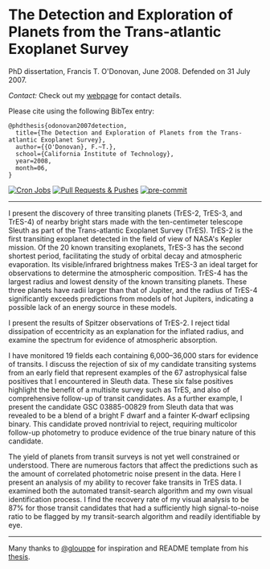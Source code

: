 # The Detection and Exploration of Planets from the Trans-atlantic Exoplanet Survey

PhD dissertation, Francis T. O'Donovan, June 2008. Defended on 31
July 2007.

_Contact:_ Check out my [webpage](https://proinsias.github.io/about/) for contact details.

Please cite using the following BibTex entry:

```
@phdthesis{odonovan2007detection,
  title={The Detection and Exploration of Planets from the Trans-atlantic Exoplanet Survey},
  author={{O'Donovan}, F.~T.},
  school={California Institute of Technology},
  year=2008,
  month=06,
}
```

[![Cron Jobs](https://github.com/proinsias/detection-and-exploration/workflows/Cron%20Jobs/badge.svg)](https://github.com/proinsias/detection-and-exploration/actions/workflows/cronjobs.yml)
[![Pull Requests & Pushes](https://github.com/proinsias/detection-and-exploration/workflows/Pull%20Requests%20%26%20Pushes/badge.svg)](https://github.com/proinsias/detection-and-exploration/actions/workflows/pull-requests-and-pushes.yml)
[![pre-commit](https://img.shields.io/badge/pre--commit-enabled-brightgreen?logo=pre-commit&logoColor=white)](https://github.com/pre-commit/pre-commit)

---

I present the discovery of three transiting planets (TrES-2, TrES-3,
and TrES-4) of nearby bright stars made with the ten-centimeter
telescope Sleuth as part of the Trans-atlantic Exoplanet Survey
(TrES). TrES-2 is the first transiting exoplanet detected in the field
of view of NASA's Kepler mission. Of the 20 known transiting
exoplanets, TrES-3 has the second shortest period, facilitating the
study of orbital decay and atmospheric evaporation. Its
visible/infrared brightness makes TrES-3 an ideal target for
observations to determine the atmospheric composition. TrES-4 has the
largest radius and lowest density of the known transiting
planets. These three planets have radii larger than that of Jupiter,
and the radius of TrES-4 significantly exceeds predictions from models
of hot Jupiters, indicating a possible lack of an energy source in
these models.

I present the results of Spitzer observations of TrES-2. I reject
tidal dissipation of eccentricity as an explanation for the inflated
radius, and examine the spectrum for evidence of atmospheric
absorption.

I have monitored 19 fields each containing 6,000–36,000 stars for
evidence of transits. I discuss the rejection of six of my candidate
transiting systems from an early field that represent examples of the
67 astrophysical false positives that I encountered in Sleuth
data. These six false positives highlight the benefit of a multisite
survey such as TrES, and also of comprehensive follow-up of transit
candidates. As a further example, I present the candidate GSC
03885-00829 from Sleuth data that was revealed to be a blend of a
bright F dwarf and a fainter K-dwarf eclipsing binary. This candidate
proved nontrivial to reject, requiring multicolor follow-up photometry
to produce evidence of the true binary nature of this candidate.

The yield of planets from transit surveys is not yet well constrained
or understood. There are numerous factors that affect the predictions
such as the amount of correlated photometric noise present in the
data. Here I present an analysis of my ability to recover fake
transits in TrES data. I examined both the automated transit-search
algorithm and my own visual identification process. I find the
recovery rate of my visual analysis to be 87% for those transit
candidates that had a sufficiently high signal-to-noise ratio to be
flagged by my transit-search algorithm and readily identifiable by
eye.

---

Many thanks to [@glouppe](https://twitter.com/glouppe/) for
inspiration and README template from his
[thesis](https://github.com/glouppe/phd-thesis).
